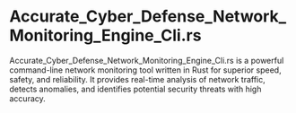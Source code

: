 # Accurate_Cyber_Defense_Network_Monitoring_Engine_Cli.rs
Accurate_Cyber_Defense_Network_Monitoring_Engine_Cli.rs is a powerful command-line network monitoring tool written in Rust for superior speed, safety, and reliability. It provides real-time analysis of network traffic, detects anomalies, and identifies potential security threats with high accuracy.
